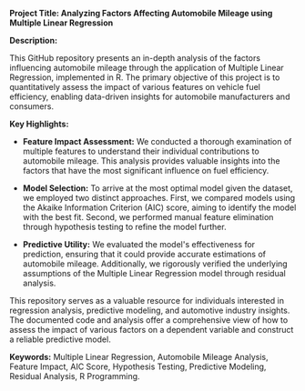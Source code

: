 **Project Title: Analyzing Factors Affecting Automobile Mileage using Multiple Linear Regression**

**Description:**

This GitHub repository presents an in-depth analysis of the factors influencing automobile mileage through the application of Multiple Linear Regression, implemented in R. The primary objective of this project is to quantitatively assess the impact of various features on vehicle fuel efficiency, enabling data-driven insights for automobile manufacturers and consumers.

**Key Highlights:**

- **Feature Impact Assessment:** We conducted a thorough examination of multiple features to understand their individual contributions to automobile mileage. This analysis provides valuable insights into the factors that have the most significant influence on fuel efficiency.

- **Model Selection:** To arrive at the most optimal model given the dataset, we employed two distinct approaches. First, we compared models using the Akaike Information Criterion (AIC) score, aiming to identify the model with the best fit. Second, we performed manual feature elimination through hypothesis testing to refine the model further.

- **Predictive Utility:** We evaluated the model's effectiveness for prediction, ensuring that it could provide accurate estimations of automobile mileage. Additionally, we rigorously verified the underlying assumptions of the Multiple Linear Regression model through residual analysis.

This repository serves as a valuable resource for individuals interested in regression analysis, predictive modeling, and automotive industry insights. The documented code and analysis offer a comprehensive view of how to assess the impact of various factors on a dependent variable and construct a reliable predictive model.

**Keywords:** Multiple Linear Regression, Automobile Mileage Analysis, Feature Impact, AIC Score, Hypothesis Testing, Predictive Modeling, Residual Analysis, R Programming.
